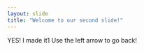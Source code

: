 ```yaml
---
layout: slide
title: "Welcome to our second slide!"
---
```

YES! I made it1
Use the left arrow to go back!
